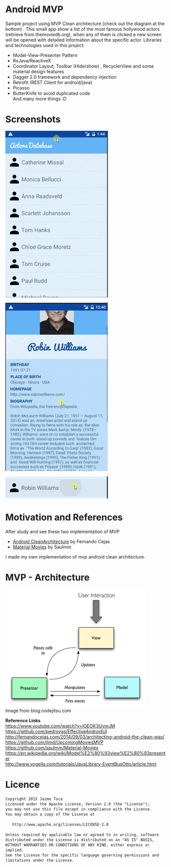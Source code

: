 # Android MVP
Sample project using MVP Clean architecture (check out the diagram at the bottom) . This small app show a list of the most famous hollywood actors (retrieve from themoviedb.org), when any of them is clicked a new screen will be opened with detailed information about the specific actor. Libraries and technologies used in this project:

 - Model-View-Presenter Pattern
 - RxJava/ReactiveX
 - Coordinator Layout, Toolbar (Hide/show) , RecyclerView and some material design features
 - Dagger 2.0 framework and dependency injection
 - Retrofit (REST Client for android/java)
 - Picasso
 - ButterKnife to avoid duplicated code <br/>
And many more things :D <br/>

# Screenshots


![enter image description here](https://github.com/JaimeToca/AndroidMVP/blob/master/pictures/list-optimized.gif)

![enter image description here](https://github.com/JaimeToca/AndroidMVP/blob/master/pictures/profile-optimized.gif)

![enter image description here](https://github.com/JaimeToca/AndroidMVP/blob/master/pictures/row-optimazed.gif)


# Motivation and References
After study and see these two implementation of MVP

- [Android CleanArchitecture](https://github.com/android10/Android-CleanArchitecture) by Fernando Cejas
- [Material Movies](https://github.com/saulmm/Material-Movies) by Saulmm 

I made my own implementation of mvp android clean architecture. <br/>


# MVP - Architecture

![picture from blog.nodejitsu.com/](https://github.com/JaimeToca/AndroidMVP/blob/master/pictures/mvp.png)<br/>
Image from blog.nodejitsu.com


**Reference Links** <br/>
https://www.youtube.com/watch?v=lOEOK3UvmJM </br>
https://github.com/pedrovgs/EffectiveAndroidUI </br>
http://fernandocejas.com/2014/09/03/architecting-android-the-clean-way/ <br/>
https://github.com/jlmd/UpcomingMoviesMVP <br/>
https://github.com/saulmm/Material-Movies <br />
https://en.wikipedia.org/wiki/Model%E2%80%93view%E2%80%93presenter <br />
http://www.vogella.com/tutorials/JavaLibrary-EventBusOtto/article.html



# Licence

    Copyright 2015 Jaime Toca
    Licensed under the Apache License, Version 2.0 (the "License"); 
    you may not use this file except in compliance with the License. 
    You may obtain a copy of the License at 
    
       http://www.apache.org/licenses/LICENSE-2.0 
    
    Unless required by applicable law or agreed to in writing, software 
    distributed under the License is distributed on an "AS IS" BASIS,
    WITHOUT WARRANTIES OR CONDITIONS OF ANY KIND, either express or implied.
    See the License for the specific language governing permissions and
    limitations under the License.
